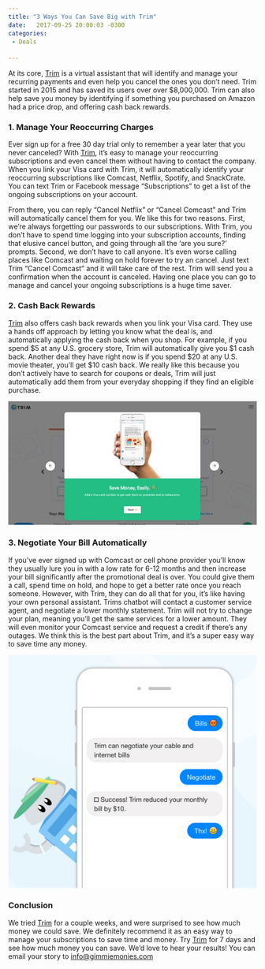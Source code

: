 ```yaml
---
title: "3 Ways You Can Save Big with Trim"
date:   2017-09-25 20:00:03 -0300
categories: 
 - Deals

---
```


At its core, [Trim][Trim] is a virtual assistant that will identify and manage your recurring payments and even help you cancel the ones you don’t need. Trim started in 2015 and has saved its users over over $8,000,000.  Trim can also help save you money by identifying if something you purchased on Amazon had a price drop, and offering cash back rewards.  

<h3>1. Manage Your Reoccurring Charges</h3> 

Ever sign up for a free 30 day trial only to remember a year later that you never canceled?  With [Trim][Trim], it’s easy to manage your reoccurring subscriptions and even cancel them without having to contact the company.  When you link your Visa card with Trim, it will automatically identify your reoccurring subscriptions like Comcast, Netflix, Spotify, and SnackCrate. You can text Trim or Facebook message “Subscriptions” to get a list of the ongoing subscriptions on your account.  

From there, you can reply “Cancel Netflix” or “Cancel Comcast” and Trim will automatically cancel them for you.  We like this for two reasons.  First, we’re always forgetting our passwords to our subscriptions.  With Trim, you don’t have to spend time logging into your subscription accounts, finding that elusive cancel button, and going through all the ‘are you sure?’ prompts.  Second, we don’t have to call anyone.  It’s even worse calling places like Comcast and waiting on hold forever to try an cancel.  Just text Trim “Cancel Comcast” and it will take care of the rest.  Trim will send you a confirmation when the account is canceled.  Having one place you can go to manage and cancel your ongoing subscriptions is a huge time saver.

<h3>2. Cash Back Rewards</h3>

[Trim][Trim] also offers cash back rewards when you link your Visa card.  They use a hands off approach by letting you know what the deal is, and automatically applying the cash back when you shop.  For example, if you spend $5 at any U.S. grocery store, Trim will automatically give you $1 cash back.  Another deal they have right now is if you spend $20 at any U.S. movie theater, you’ll get $10 cash back.  We really like this because you don’t actively have to search for coupons or deals, Trim will just automatically add them from your everyday shopping if they find an eligible purchase.  

<center><img src="/Trim2.jpg" width="663" border="0" alt="Trim"/></center>

<h3>3.  Negotiate Your Bill Automatically</h3> 

If you’ve ever signed up with Comcast or cell phone provider you’ll know they usually lure you in with a low rate for 6-12 months and then increase your bill significantly after the promotional deal is over.  You could give them a call, spend time on hold, and hope to get a better rate once you reach someone.  However, with Trim, they can do all that for you, it’s like having your own personal assistant.  Trims chatbot will contact a customer service agent, and negotiate a lower monthly statement.  Trim will not try to change your plan, meaning you’ll get the same services for a lower amount.  They will even monitor your Comcast service and request a credit if there’s any outages.  We think this is the best part about Trim, and it’s a super easy way to save time any money.  

<center><img src="/Trim1.jpg" border="0" alt="Trim"/></center>

<h3>Conclusion</h3> 

We tried [Trim][Trim] for a couple weeks, and were surprised to see how much money we could save.  We definitely recommend it as an easy way to manage your subscriptions to save time and money. Try [Trim][Trim] for 7 days and see how much money you can save.  We’d love to hear your results! You can email your story to info@gimmiemonies.com 


[Trim]: http://www.asktrim.com/
